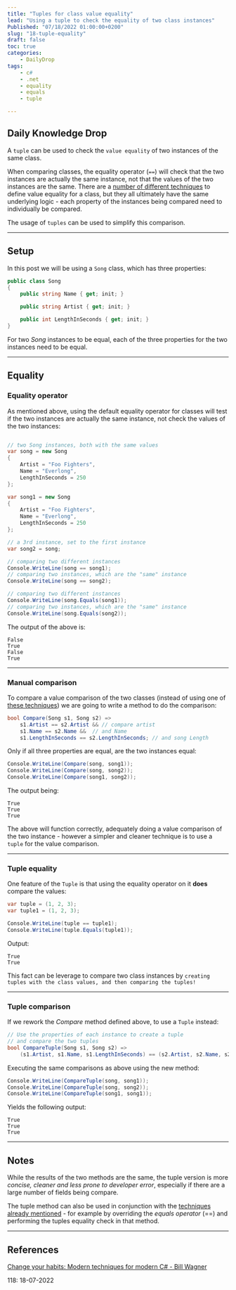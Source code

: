 ```yaml
---
title: "Tuples for class value equality"
lead: "Using a tuple to check the equality of two class instances"
Published: "07/18/2022 01:00:00+0200"
slug: "18-tuple-equality"
draft: false
toc: true
categories:
    - DailyDrop
tags:
    - c#
    - .net
    - equality
    - equals
    - tuple

---
```


## Daily Knowledge Drop

A `tuple` can be used to check the `value equality` of two instances of the same class. 

When comparing classes, the equality operator (`==`) will check that the two instances are actually the same instance, not that the values of the two instances are the same. There are a [number of different techniques](https://docs.microsoft.com/en-us/dotnet/csharp/programming-guide/statements-expressions-operators/how-to-define-value-equality-for-a-type) to define value equality for a class, but they all ultimately have the same underlying logic - each property of the instances being compared need to individually be compared. 

The usage of `tuples` can be used to simplify this comparison.

---

## Setup

In this post we will be using a `Song` class, which has three properties:

``` csharp
public class Song
{
    public string Name { get; init; }

    public string Artist { get; init; }

    public int LengthInSeconds { get; init; }
}
```

For two _Song_ instances to be equal, each of the three properties for the two instances need to be equal.

---

## Equality

### Equality operator

As mentioned above, using the default equality operator for classes will test if the two instances are actually the same instance, not check the values of the two instances:

``` csharp

// two Song instances, both with the same values
var song = new Song
{
    Artist = "Foo Fighters",
    Name = "Everlong",
    LengthInSeconds = 250
};

var song1 = new Song
{
    Artist = "Foo Fighters",
    Name = "Everlong",
    LengthInSeconds = 250
};

// a 3rd instance, set to the first instance
var song2 = song;

// comparing two different instances
Console.WriteLine(song == song1);
// comparing two instances, which are the "same" instance
Console.WriteLine(song == song2);

// comparing two different instances
Console.WriteLine(song.Equals(song1));
// comparing two instances, which are the "same" instance
Console.WriteLine(song.Equals(song2));

```

The output of the above is:

``` terminal
False
True
False
True
```

---

### Manual comparison

To compare a value comparison of the two classes (instead of using one of [these techniques](https://docs.microsoft.com/en-us/dotnet/csharp/programming-guide/statements-expressions-operators/how-to-define-value-equality-for-a-type)) we are going to write a method to do the comparison:

``` csharp
bool Compare(Song s1, Song s2) =>
    s1.Artist == s2.Artist && // compare artist
    s1.Name == s2.Name &&  // and Name
    s1.LengthInSeconds == s2.LengthInSeconds; // and song Length
```

Only if all three properties are equal, are the two instances equal:

``` csharp
Console.WriteLine(Compare(song, song1));
Console.WriteLine(Compare(song, song2));
Console.WriteLine(Compare(song1, song2));
```

The output being:

``` terminal
True
True
True
```

The above will function correctly, adequately doing a value comparison of the two instance - however a simpler and cleaner technique is to use a `tuple` for the value comparison.

---

### Tuple equality

One feature of the `Tuple` is that using the equality operator on it **does** compare the values:

``` csharp
var tuple = (1, 2, 3);
var tuple1 = (1, 2, 3);

Console.WriteLine(tuple == tuple1);
Console.WriteLine(tuple.Equals(tuple1));
```

Output: 

``` terminal
True
True
```

This fact can be leverage to compare two class instances by `creating tuples with the class values, and then comparing the tuples!`

---

### Tuple comparison

If we rework the _Compare_ method defined above, to use a `Tuple` instead:

``` csharp
// Use the properties of each instance to create a tuple
// and compare the two tuples
bool CompareTuple(Song s1, Song s2) =>
    (s1.Artist, s1.Name, s1.LengthInSeconds) == (s2.Artist, s2.Name, s2.LengthInSeconds);
```

Executing the same comparisons as above using the new method:

``` csharp
Console.WriteLine(CompareTuple(song, song1));
Console.WriteLine(CompareTuple(song, song2));
Console.WriteLine(CompareTuple(song1, song1));
```

Yields the following output:

``` terminal
True
True
True
```

---

## Notes

While the results of the two methods are the same, the tuple version is more _concise, cleaner and less prone to developer error_, especially if there are a large number of fields being compare.

The tuple method can also be used in conjunction with the [techniques already mentioned](https://docs.microsoft.com/en-us/dotnet/csharp/programming-guide/statements-expressions-operators/how-to-define-value-equality-for-a-type) - for example by overriding the _equals operator_ (==) and performing the tuples equality check in that method.

---

## References

[Change your habits: Modern techniques for modern C# - Bill Wagner](https://www.youtube.com/watch?v=aUbXGs7YTGo&t=569s)   

<?# DailyDrop ?>118: 18-07-2022<?#/ DailyDrop ?>
